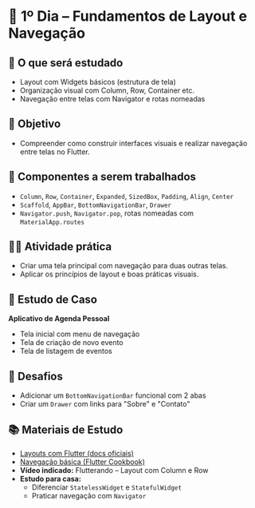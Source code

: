 # 📅 1º Dia – Fundamentos de Layout e Navegação

## 🎯 O que será estudado
- Layout com Widgets básicos (estrutura de tela)
- Organização visual com Column, Row, Container etc.
- Navegação entre telas com Navigator e rotas nomeadas

## 🧠 Objetivo
- Compreender como construir interfaces visuais e realizar navegação entre telas no Flutter.

## 🧩 Componentes a serem trabalhados
- `Column`, `Row`, `Container`, `Expanded`, `SizedBox`, `Padding`, `Align`, `Center`
- `Scaffold`, `AppBar`, `BottomNavigationBar`, `Drawer`
- `Navigator.push`, `Navigator.pop`, rotas nomeadas com `MaterialApp.routes`

## 👨‍💻 Atividade prática
- Criar uma tela principal com navegação para duas outras telas.
- Aplicar os princípios de layout e boas práticas visuais.

## 📌 Estudo de Caso
**Aplicativo de Agenda Pessoal**
- Tela inicial com menu de navegação
- Tela de criação de novo evento
- Tela de listagem de eventos

## 🚀 Desafios
- Adicionar um `BottomNavigationBar` funcional com 2 abas
- Criar um `Drawer` com links para "Sobre" e "Contato"

## 📚 Materiais de Estudo
- [Layouts com Flutter (docs oficiais)](https://docs.flutter.dev/ui/layout)
- [Navegação básica (Flutter Cookbook)](https://docs.flutter.dev/cookbook/navigation/navigation-basics)
- **Vídeo indicado:** Flutterando – Layout com Column e Row
- **Estudo para casa:**  
  - Diferenciar `StatelessWidget` e `StatefulWidget`  
  - Praticar navegação com `Navigator`
